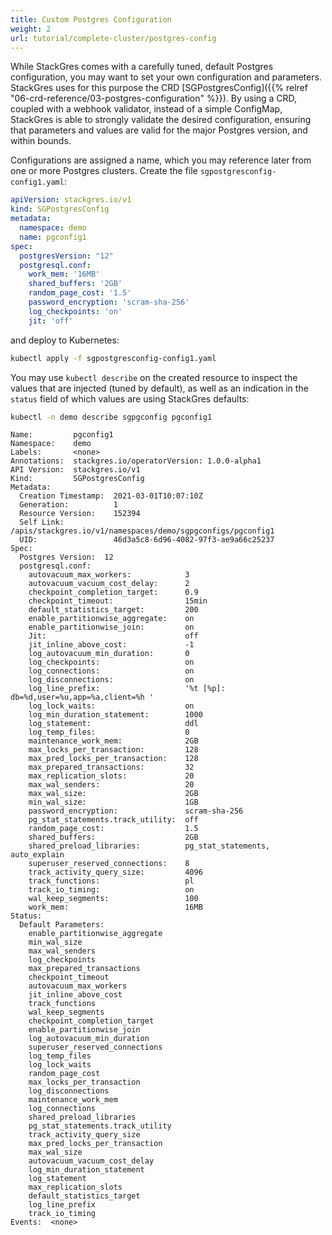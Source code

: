 ```yaml
---
title: Custom Postgres Configuration
weight: 2
url: tutorial/complete-cluster/postgres-config
---
```


While StackGres comes with a carefully tuned, default Postgres configuration, you may want to set your own configuration
and parameters. StackGres uses for this purpose the CRD
[SGPostgresConfig]({{% relref "06-crd-reference/03-postgres-configuration" %}}). By using a CRD, coupled with a webhook
validator, instead of a simple ConfigMap, StackGres is able to strongly validate the desired configuration, ensuring
that parameters and values are valid for the major Postgres version, and within bounds.

Configurations are assigned a name, which you may reference later from one or more Postgres clusters. Create the file
`sgpostgresconfig-config1.yaml`:

```yaml
apiVersion: stackgres.io/v1
kind: SGPostgresConfig
metadata:
  namespace: demo
  name: pgconfig1
spec:
  postgresVersion: "12"
  postgresql.conf:
    work_mem: '16MB'
    shared_buffers: '2GB'
    random_page_cost: '1.5'
    password_encryption: 'scram-sha-256'
    log_checkpoints: 'on'
    jit: 'off'
```

and deploy to Kubernetes:

```bash
kubectl apply -f sgpostgresconfig-config1.yaml
```

You may use `kubectl describe` on the created resource to inspect the values that are injected (tuned by default), as
well as an indication in the `status` field of which values are using StackGres defaults:

```bash
kubectl -n demo describe sgpgconfig pgconfig1
```

```plain
Name:         pgconfig1
Namespace:    demo
Labels:       <none>
Annotations:  stackgres.io/operatorVersion: 1.0.0-alpha1
API Version:  stackgres.io/v1
Kind:         SGPostgresConfig
Metadata:
  Creation Timestamp:  2021-03-01T10:07:10Z
  Generation:          1
  Resource Version:    152394
  Self Link:           /apis/stackgres.io/v1/namespaces/demo/sgpgconfigs/pgconfig1
  UID:                 46d3a5c8-6d96-4082-97f3-ae9a66c25237
Spec:
  Postgres Version:  12
  postgresql.conf:
    autovacuum_max_workers:            3
    autovacuum_vacuum_cost_delay:      2
    checkpoint_completion_target:      0.9
    checkpoint_timeout:                15min
    default_statistics_target:         200
    enable_partitionwise_aggregate:    on
    enable_partitionwise_join:         on
    Jit:                               off
    jit_inline_above_cost:             -1
    log_autovacuum_min_duration:       0
    log_checkpoints:                   on
    log_connections:                   on
    log_disconnections:                on
    log_line_prefix:                   '%t [%p]: db=%d,user=%u,app=%a,client=%h '
    log_lock_waits:                    on
    log_min_duration_statement:        1000
    log_statement:                     ddl
    log_temp_files:                    0
    maintenance_work_mem:              2GB
    max_locks_per_transaction:         128
    max_pred_locks_per_transaction:    128
    max_prepared_transactions:         32
    max_replication_slots:             20
    max_wal_senders:                   20
    max_wal_size:                      2GB
    min_wal_size:                      1GB
    password_encryption:               scram-sha-256
    pg_stat_statements.track_utility:  off
    random_page_cost:                  1.5
    shared_buffers:                    2GB
    shared_preload_libraries:          pg_stat_statements, auto_explain
    superuser_reserved_connections:    8
    track_activity_query_size:         4096
    track_functions:                   pl
    track_io_timing:                   on
    wal_keep_segments:                 100
    work_mem:                          16MB
Status:
  Default Parameters:
    enable_partitionwise_aggregate
    min_wal_size
    max_wal_senders
    log_checkpoints
    max_prepared_transactions
    checkpoint_timeout
    autovacuum_max_workers
    jit_inline_above_cost
    track_functions
    wal_keep_segments
    checkpoint_completion_target
    enable_partitionwise_join
    log_autovacuum_min_duration
    superuser_reserved_connections
    log_temp_files
    log_lock_waits
    random_page_cost
    max_locks_per_transaction
    log_disconnections
    maintenance_work_mem
    log_connections
    shared_preload_libraries
    pg_stat_statements.track_utility
    track_activity_query_size
    max_pred_locks_per_transaction
    max_wal_size
    autovacuum_vacuum_cost_delay
    log_min_duration_statement
    log_statement
    max_replication_slots
    default_statistics_target
    log_line_prefix
    track_io_timing
Events:  <none>
```
